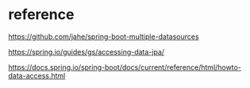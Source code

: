 # reference

https://github.com/jahe/spring-boot-multiple-datasources

https://spring.io/guides/gs/accessing-data-jpa/

https://docs.spring.io/spring-boot/docs/current/reference/html/howto-data-access.html

